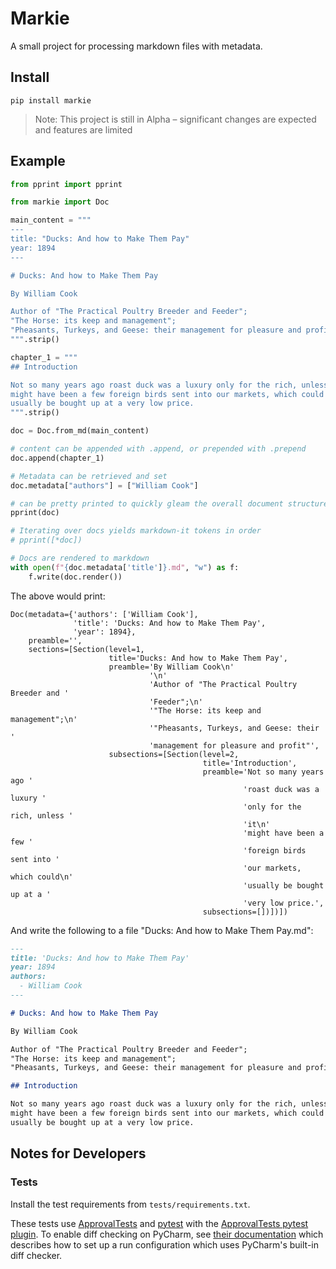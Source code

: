 # Markie

A small project for processing markdown files with metadata.

## Install

```
pip install markie
```

> Note: This project is still in Alpha – significant changes are expected and
> features are limited

## Example

```python
from pprint import pprint

from markie import Doc

main_content = """
---
title: "Ducks: And how to Make Them Pay"
year: 1894
---

# Ducks: And how to Make Them Pay

By William Cook

Author of "The Practical Poultry Breeder and Feeder";
"The Horse: its keep and management";
"Pheasants, Turkeys, and Geese: their management for pleasure and profit"
""".strip()

chapter_1 = """
## Introduction

Not so many years ago roast duck was a luxury only for the rich, unless it 
might have been a few foreign birds sent into our markets, which could 
usually be bought up at a very low price. 
""".strip()

doc = Doc.from_md(main_content)

# content can be appended with .append, or prepended with .prepend
doc.append(chapter_1)

# Metadata can be retrieved and set
doc.metadata["authors"] = ["William Cook"]

# can be pretty printed to quickly gleam the overall document structure
pprint(doc)

# Iterating over docs yields markdown-it tokens in order
# pprint([*doc])

# Docs are rendered to markdown
with open(f"{doc.metadata['title']}.md", "w") as f:
    f.write(doc.render())
```

The above would print:

```text
Doc(metadata={'authors': ['William Cook'],
              'title': 'Ducks: And how to Make Them Pay',
              'year': 1894},
    preamble='',
    sections=[Section(level=1,
                      title='Ducks: And how to Make Them Pay',
                      preamble='By William Cook\n'
                               '\n'
                               'Author of "The Practical Poultry Breeder and '
                               'Feeder";\n'
                               '"The Horse: its keep and management";\n'
                               '"Pheasants, Turkeys, and Geese: their '
                               'management for pleasure and profit"',
                      subsections=[Section(level=2,
                                           title='Introduction',
                                           preamble='Not so many years ago '
                                                    'roast duck was a luxury '
                                                    'only for the rich, unless '
                                                    'it\n'
                                                    'might have been a few '
                                                    'foreign birds sent into '
                                                    'our markets, which could\n'
                                                    'usually be bought up at a '
                                                    'very low price.',
                                           subsections=[])])])
```

And write the following to a file "Ducks: And how to Make Them Pay.md":

```markdown
---
title: 'Ducks: And how to Make Them Pay'
year: 1894
authors:
  - William Cook
---

# Ducks: And how to Make Them Pay

By William Cook

Author of "The Practical Poultry Breeder and Feeder";
"The Horse: its keep and management";
"Pheasants, Turkeys, and Geese: their management for pleasure and profit"

## Introduction

Not so many years ago roast duck was a luxury only for the rich, unless it
might have been a few foreign birds sent into our markets, which could
usually be bought up at a very low price.
```

## Notes for Developers

### Tests

Install the test requirements from `tests/requirements.txt`.

These tests
use [ApprovalTests](https://github.com/approvals/ApprovalTests.Python) and
[pytest](https://docs.pytest.org/en/7.4.x/) with the
[ApprovalTests pytest plugin](https://github.com/approvals/ApprovalTests.Python.PytestPlugin).
To enable diff checking on PyCharm, see
[their documentation](https://github.com/approvals/ApprovalTests.Python.PytestPlugin#tip-for-jetbrains-toolbox-and-pycharm-users)
which describes how to set up a run configuration which uses PyCharm's built-in
diff checker.
